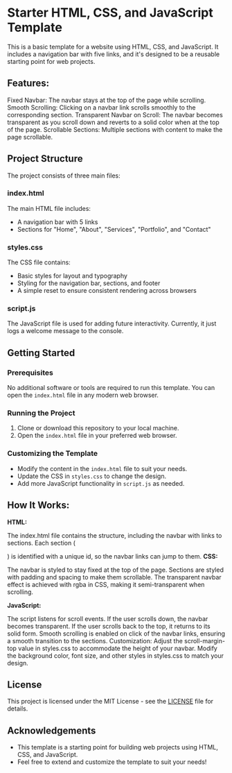 # Starter HTML, CSS, and JavaScript Template

This is a basic template for a website using HTML, CSS, and JavaScript. It includes a navigation bar with five links, and it's designed to be a reusable starting point for web projects.

## Features:
Fixed Navbar: The navbar stays at the top of the page while scrolling.
Smooth Scrolling: Clicking on a navbar link scrolls smoothly to the corresponding section.
Transparent Navbar on Scroll: The navbar becomes transparent as you scroll down and reverts to a solid color when at the top of the page.
Scrollable Sections: Multiple sections with content to make the page scrollable.

## Project Structure

The project consists of three main files:


### **index.html**
The main HTML file includes:
- A navigation bar with 5 links
- Sections for "Home", "About", "Services", "Portfolio", and "Contact"

### **styles.css**
The CSS file contains:
- Basic styles for layout and typography
- Styling for the navigation bar, sections, and footer
- A simple reset to ensure consistent rendering across browsers

### **script.js**
The JavaScript file is used for adding future interactivity. Currently, it just logs a welcome message to the console.

## Getting Started

### Prerequisites
No additional software or tools are required to run this template. You can open the `index.html` file in any modern web browser.

### Running the Project
1. Clone or download this repository to your local machine.
2. Open the `index.html` file in your preferred web browser.

### Customizing the Template
- Modify the content in the `index.html` file to suit your needs.
- Update the CSS in `styles.css` to change the design.
- Add more JavaScript functionality in `script.js` as needed.

## How It Works:
**HTML:**

The index.html file contains the structure, including the navbar with links to sections.
Each section (<section>) is identified with a unique id, so the navbar links can jump to them.
**CSS:**

The navbar is styled to stay fixed at the top of the page.
Sections are styled with padding and spacing to make them scrollable.
The transparent navbar effect is achieved with rgba in CSS, making it semi-transparent when scrolling.

**JavaScript:**

The script listens for scroll events. If the user scrolls down, the navbar becomes transparent. If the user scrolls back to the top, it returns to its solid form.
Smooth scrolling is enabled on click of the navbar links, ensuring a smooth transition to the sections.
Customization:
Adjust the scroll-margin-top value in styles.css to accommodate the height of your navbar.
Modify the background color, font size, and other styles in styles.css to match your design.

## License

This project is licensed under the MIT License - see the [LICENSE](LICENSE) file for details.

## Acknowledgements

- This template is a starting point for building web projects using HTML, CSS, and JavaScript.
- Feel free to extend and customize the template to suit your needs!
